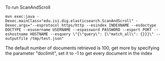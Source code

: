 To run ScanAndScroll

```
mvn exec:java -Dexec.mainClass="edu.isi.dig.elasticsearch.ScanAndScroll" -Dexec.args="--esprotocol https/http --esindex INDEXNAME --esdoctype DOCTYPE --esusername USERNAME --espassword PASSWORD --esport PORT --eshostname HOSTNAME --esquery \"{\"query\": {\"match_all\": {}}}\" --outputfile /tmp/test.json"
```

The default number of documents retrieved is 100, get more by specifying the parameter "doclimit", set it to -1 to get every document in the index
